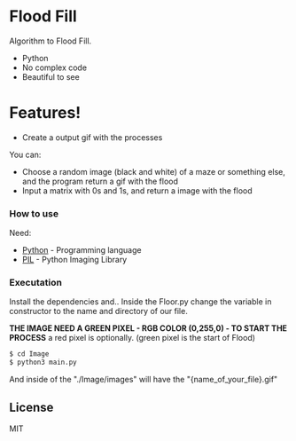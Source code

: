 # Flood Fill

Algorithm to Flood Fill.

  - Python
  - No complex code
  - Beautiful to see

# Features!

  - Create a output gif with the processes


You can:
  - Choose a random image (black and white) of a maze or something else, and the program return a gif with the flood
  - Input a matrix with 0s and 1s, and return a image with the flood



### How to use

Need:

* [Python](https://www.python.org/) - Programming language
* [PIL](https://pypi.org/project/Pillow/) - Python Imaging Library


### Executation

Install the dependencies and.. Inside the Floor.py change the variable in constructor to the name and directory of our file.

**THE IMAGE NEED A GREEN PIXEL - RGB COLOR (0,255,0) - TO START THE PROCESS** a red pixel is optionally. (green pixel is the start of Flood)


```sh
$ cd Image
$ python3 main.py
```

And inside of the "./Image/images" will have the "{name_of_your_file}.gif"

License
----

MIT
